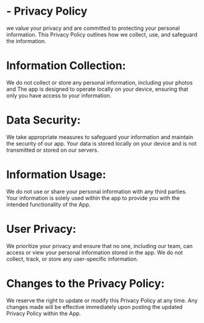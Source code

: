 # - Privacy Policy

we value your privacy and are committed to protecting your personal information. This Privacy Policy outlines how we collect, use, and safeguard the information.

# Information Collection:
We do not collect or store any personal information, including your photos and The app is designed to operate locally on your device, ensuring that only you have access to your information.

# Data Security:
We take appropriate measures to safeguard your information and maintain the security of our app.
Your data is stored locally on your device and is not transmitted or stored on our servers.

# Information Usage:
We do not use or share your personal information with any third parties.
Your information is solely used within the app to provide you with the intended functionality of the App.

# User Privacy:
We prioritize your privacy and ensure that no one, including our team, can access or view your personal information stored in the app.
We do not collect, track, or store any user-specific information.

# Changes to the Privacy Policy:
We reserve the right to update or modify this Privacy Policy at any time.
Any changes made will be effective immediately upon posting the updated Privacy Policy within the App.

